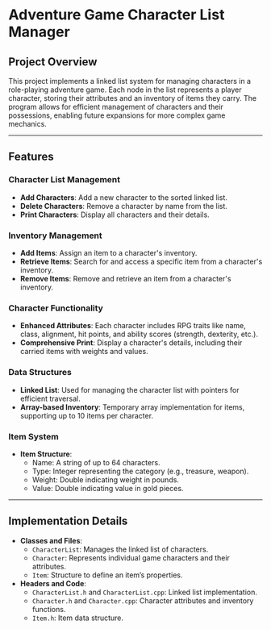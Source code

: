 # Adventure Game Character List Manager

## Project Overview
This project implements a linked list system for managing characters in a role-playing adventure game. Each node in the list represents a player character, storing their attributes and an inventory of items they carry. The program allows for efficient management of characters and their possessions, enabling future expansions for more complex game mechanics.

--- 

## Features

### Character List Management
- **Add Characters**: Add a new character to the sorted linked list.
- **Delete Characters**: Remove a character by name from the list.
- **Print Characters**: Display all characters and their details.

### Inventory Management
- **Add Items**: Assign an item to a character's inventory.
- **Retrieve Items**: Search for and access a specific item from a character's inventory.
- **Remove Items**: Remove and retrieve an item from a character's inventory.

### Character Functionality
- **Enhanced Attributes**: Each character includes RPG traits like name, class, alignment, hit points, and ability scores (strength, dexterity, etc.).
- **Comprehensive Print**: Display a character's details, including their carried items with weights and values.

### Data Structures
- **Linked List**: Used for managing the character list with pointers for efficient traversal.
- **Array-based Inventory**: Temporary array implementation for items, supporting up to 10 items per character.

### Item System
- **Item Structure**:
  - Name: A string of up to 64 characters.
  - Type: Integer representing the category (e.g., treasure, weapon).
  - Weight: Double indicating weight in pounds.
  - Value: Double indicating value in gold pieces.

---

## Implementation Details
- **Classes and Files**:
  - `CharacterList`: Manages the linked list of characters.
  - `Character`: Represents individual game characters and their attributes.
  - `Item`: Structure to define an item’s properties.
- **Headers and Code**:
  - `CharacterList.h` and `CharacterList.cpp`: Linked list implementation.
  - `Character.h` and `Character.cpp`: Character attributes and inventory functions.
  - `Item.h`: Item data structure.
